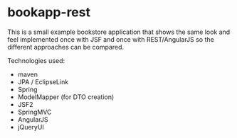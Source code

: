 bookapp-rest
============
This is a small example bookstore application that shows the same look and feel implemented once with JSF and once with REST/AngularJS so the different approaches can be compared.

Technologies used:
* maven
* JPA / EclipseLink
* Spring
* ModelMapper (for DTO creation)
* JSF2
* SpringMVC
* AngularJS
* jQueryUI
